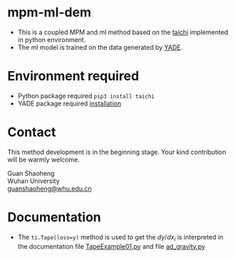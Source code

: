 # mpm-ml-dem
- This is a coupled MPM and ml method based on the [taichi](https://github.com/yuanming-hu) implemented in python environment. 
- The ml model is trained on the data generated by [YADE](https://yade-dem.org/doc/). 

# Environment required
- Python package required 
 `pip3 install taichi` 
- YADE package required [installation](https://yade-dem.org/doc/) 


# Contact 
This method development is in the beginning stage. Your kind contribution will be warmly welcome. 

Guan Shaoheng \
Wuhan University\
guanshaoheng@whu.edu.cn 


# Documentation
- The `ti.Tape(loss=y)` method is used to get the $dy/dx_i$
is interpreted in the documentation file 
[TapeExample01.py](./documentation/TapeExample01.py)
and file [ad_gravity.py](./documentation/ad_gravity.py)
